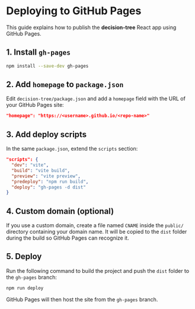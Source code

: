 # Deploying to GitHub Pages

This guide explains how to publish the **decision-tree** React app using GitHub Pages.

## 1. Install `gh-pages`

```bash
npm install --save-dev gh-pages
```

## 2. Add `homepage` to `package.json`

Edit `decision-tree/package.json` and add a `homepage` field with the URL of your GitHub Pages site:

```json
"homepage": "https://<username>.github.io/<repo-name>"
```

## 3. Add deploy scripts

In the same `package.json`, extend the `scripts` section:

```json
"scripts": {
  "dev": "vite",
  "build": "vite build",
  "preview": "vite preview",
  "predeploy": "npm run build",
  "deploy": "gh-pages -d dist"
}
```

## 4. Custom domain (optional)

If you use a custom domain, create a file named `CNAME` inside the `public/` directory containing your domain name. It will be copied to the `dist` folder during the build so GitHub Pages can recognize it.

## 5. Deploy

Run the following command to build the project and push the `dist` folder to the `gh-pages` branch:

```bash
npm run deploy
```

GitHub Pages will then host the site from the `gh-pages` branch.
